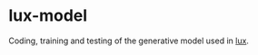 # lux-model
Coding, training and testing of the generative model used in [lux](https://github.com/dcabezas98/lux).
